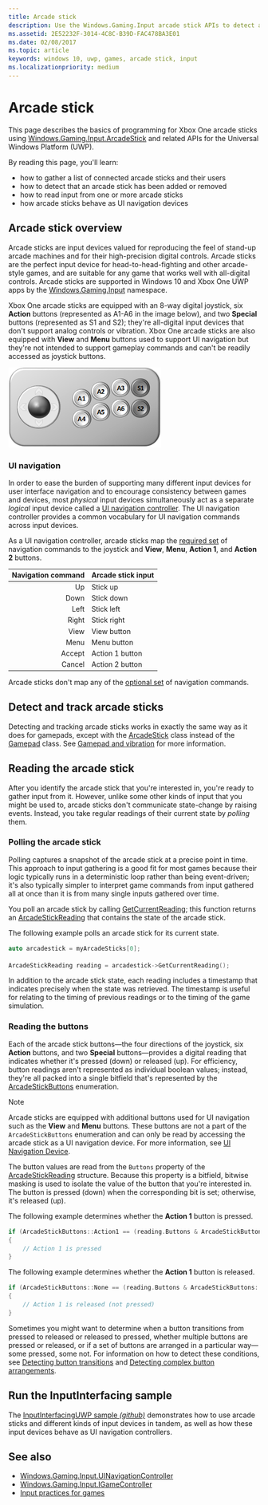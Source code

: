 ```yaml
---
title: Arcade stick
description: Use the Windows.Gaming.Input arcade stick APIs to detect and read arcade sticks.
ms.assetid: 2E52232F-3014-4C8C-B39D-FAC478BA3E01
ms.date: 02/08/2017
ms.topic: article
keywords: windows 10, uwp, games, arcade stick, input
ms.localizationpriority: medium
---
```

# Arcade stick

This page describes the basics of programming for Xbox One arcade sticks using [Windows.Gaming.Input.ArcadeStick][arcadestick] and related APIs for the Universal Windows Platform (UWP).

By reading this page, you'll learn:

* how to gather a list of connected arcade sticks and their users
* how to detect that an arcade stick has been added or removed
* how to read input from one or more arcade sticks
* how arcade sticks behave as UI navigation devices

## Arcade stick overview

Arcade sticks are input devices valued for reproducing the feel of stand-up arcade machines and for their high-precision digital controls. Arcade sticks are the perfect input device for head-to-head-fighting and other arcade-style games, and are suitable for any game that works well with all-digital controls. Arcade sticks are supported in Windows 10 and Xbox One UWP apps by the [Windows.Gaming.Input][] namespace.

Xbox One arcade sticks are equipped with an 8-way digital joystick, six **Action** buttons (represented as A1-A6 in the image below), and two **Special** buttons (represented as S1 and S2); they're all-digital input devices that don't support analog controls or vibration. Xbox One arcade sticks are also equipped with **View** and **Menu** buttons used to support UI navigation but they're not intended to support gameplay commands and can't be readily accessed as joystick buttons.

![Arcade stick with 4-directional joystick, 6 action buttons (A1-A6), and 2 special buttons (S1 and S2)](images/arcade-stick-1.png)

### UI navigation

In order to ease the burden of supporting many different input devices for user interface navigation and to encourage consistency between games and devices, most _physical_ input devices simultaneously act as a separate _logical_ input device called a [UI navigation controller](ui-navigation-controller.md). The UI navigation controller provides a common vocabulary for UI navigation commands across input devices.

As a UI navigation controller, arcade sticks map the [required set](ui-navigation-controller.md#required-set) of navigation commands to the joystick and **View**, **Menu**, **Action 1**, and **Action 2** buttons.

| Navigation command | Arcade stick input  |
| ------------------:| ------------------- |
|                 Up | Stick up            |
|               Down | Stick down          |
|               Left | Stick left          |
|              Right | Stick right         |
|               View | View button         |
|               Menu | Menu button         |
|             Accept | Action 1 button     |
|             Cancel | Action 2 button     |

Arcade sticks don't map any of the [optional set](ui-navigation-controller.md#optional-set) of navigation commands.

## Detect and track arcade sticks

Detecting and tracking arcade sticks works in exactly the same way as it does for gamepads, except with the [ArcadeStick][] class instead of the [Gamepad](/uwp/api/Windows.Gaming.Input.Gamepad) class. See [Gamepad and vibration](gamepad-and-vibration.md) for more information.

<!-- Arcade sticks are managed by the system, therefore you don't have to create or initialize them. The system provides a list of connected arcades sticks and events to notify you when an arcade stick is added or removed.

### The arcade sticks list

The [ArcadeStick][] class provides a static property, [ArcadeSticks][], which is a read-only list of arcade sticks that are currently connected. Because you might only be interested in some of the connected arcade sticks, it's recommended that you maintain your own collection instead of accessing them through the `ArcadeSticks` property.

The following example copies all connected arcade sticks into a new collection. Note that because other threads in the background will be accessing this collection (in the [ArcadeStickAdded][] and [ArcadeStickRemoved][] events), you need to place a lock around any code that reads or updates the collection.

```cpp
auto myArcadeSticks = ref new Vector<ArcadeStick^>();
critical_section myLock{};

for (auto arcadeStick : ArcadeStick::ArcadeSticks)
{
    // Check if the arcade stick is already in myArcadeSticks; if it isn't, add
    // it.
    critical_section::scoped_lock lock{ myLock };
    auto it = std::find(begin(myArcadeSticks), end(myArcadeSticks), arcadeStick);

    if (it == end(myArcadeSticks))
    {
        // This code assumes that you're interested in all arcade sticks.
        myArcadeSticks->Append(arcadeStick);
    }
}
```

### Adding and removing arcade sticks

When an arcade stick is added or removed the [ArcadeStickAdded][] and [ArcadeStickRemoved][] events are raised. You can register handlers for these events to keep track of the arcade sticks that are currently connected.

The following example starts tracking an arcade stick that's been added.

```cpp
ArcadeStick::ArcadeStickAdded += ref new EventHandler<ArcadeStick^>(Platform::Object^, ArcadeStick^ args)
{
    // Check if the just-added arcade stick is already in myArcadeSticks; if it
    // isn't, add it.
    critical_section::scoped_lock lock{ myLock };
    auto it = std::find(begin(myGamepads), end(myGamepads), args);

    // This code assumes that you're interested in all new arcade sticks.
    myArcadeSticks->Append(args);
}
```

The following example stops tracking an arcade stick that's been removed.

```cpp
ArcadeStick::ArcadeStickRemoved += ref new EventHandler<ArcadeStick^>(Platform::Object^, ArcadeStick^ args)
{
    unsigned int indexRemoved;

    if(myArcadeSticks->IndexOf(args, &indexRemoved))
    {
        myArcadeSticks->RemoveAt(indexRemoved);
    }
}
```

### Users and headsets

Each arcade stick can be associated with a user account to link their identity to their gameplay, and can have a headset attached to facilitate voice chat or in-game features. To learn more about working with users and headsets, see [Tracking users and their devices](input-practices-for-games.md#tracking-users-and-their-devices) and [Headset](headset.md). -->

## Reading the arcade stick

After you identify the arcade stick that you're interested in, you're ready to gather input from it. However, unlike some other kinds of input that you might be used to, arcade sticks don't communicate state-change by raising events. Instead, you take regular readings of their current state by _polling_ them.

### Polling the arcade stick

Polling captures a snapshot of the arcade stick at a precise point in time. This approach to input gathering is a good fit for most games because their logic typically runs in a deterministic loop rather than being event-driven; it's also typically simpler to interpret game commands from input gathered all at once than it is from many single inputs gathered over time.

You poll an arcade stick by calling [GetCurrentReading][]; this function returns an [ArcadeStickReading][] that contains the state of the arcade stick.

The following example polls an arcade stick for its current state.

```cpp
auto arcadestick = myArcadeSticks[0];

ArcadeStickReading reading = arcadestick->GetCurrentReading();
```

In addition to the arcade stick state, each reading includes a timestamp that indicates precisely when the state was retrieved. The timestamp is useful for relating to the timing of previous readings or to the timing of the game simulation.

### Reading the buttons

Each of the arcade stick buttons&mdash;the four directions of the joystick, six **Action** buttons, and two **Special** buttons&mdash;provides a digital reading that indicates whether it's pressed (down) or released (up). For efficiency, button readings aren't represented as individual boolean values; instead, they're all packed into a single bitfield that's represented by the [ArcadeStickButtons][] enumeration.

> [!NOTE]
> Arcade sticks are equipped with additional buttons used for UI navigation such as the **View** and **Menu** buttons. These buttons are not a part of the `ArcadeStickButtons` enumeration and can only be read by accessing the arcade stick as a UI navigation device. For more information, see [UI Navigation Device](ui-navigation-controller.md).

The button values are read from the `Buttons` property of the [ArcadeStickReading][] structure. Because this property is a bitfield, bitwise masking is used to isolate the value of the button that you're interested in. The button is pressed (down) when the corresponding bit is set; otherwise, it's released (up).

The following example determines whether the **Action 1** button is pressed.

```cpp
if (ArcadeStickButtons::Action1 == (reading.Buttons & ArcadeStickButtons::Action1))
{
    // Action 1 is pressed
}
```

The following example determines whether the **Action 1** button is released.

```cpp
if (ArcadeStickButtons::None == (reading.Buttons & ArcadeStickButtons::Action1))
{
    // Action 1 is released (not pressed)
}
```

Sometimes you might want to determine when a button transitions from pressed to released or released to pressed, whether multiple buttons are pressed or released, or if a set of buttons are arranged in a particular way&mdash;some pressed, some not. For information on how to detect these conditions, see [Detecting button transitions](input-practices-for-games.md#detecting-button-transitions) and [Detecting complex button arrangements](input-practices-for-games.md#detecting-complex-button-arrangements).

## Run the InputInterfacing sample

The [InputInterfacingUWP sample _(github)_](https://github.com/microsoft/Xbox-ATG-Samples/tree/main/UWPSamples/System/InputInterfacingUWP) demonstrates how to use arcade sticks and different kinds of input devices in tandem, as well as how these input devices behave as UI navigation controllers.

## See also

* [Windows.Gaming.Input.UINavigationController][]
* [Windows.Gaming.Input.IGameController][]
* [Input practices for games](input-practices-for-games.md)

[Windows.Gaming.Input]: /uwp/api/Windows.Gaming.Input
[Windows.Gaming.Input.IGameController]: /uwp/api/Windows.Gaming.Input.IGameController
[Windows.Gaming.Input.UINavigationController]: /uwp/api/Windows.Gaming.Input.UINavigationController
[arcadestick]: /uwp/api/Windows.Gaming.Input.ArcadeStick
[arcadesticks]: /uwp/api/Windows.Gaming.Input.ArcadeStick
[arcadestickadded]: /uwp/api/Windows.Gaming.Input.ArcadeStick
[arcadestickremoved]: /uwp/api/Windows.Gaming.Input.ArcadeStick
[getcurrentreading]: /uwp/api/Windows.Gaming.Input.ArcadeStick
[arcadestickreading]: /uwp/api/Windows.Gaming.Input.ArcadeStickReading
[arcadestickbuttons]: /uwp/api/Windows.Gaming.Input.ArcadeStickButtons